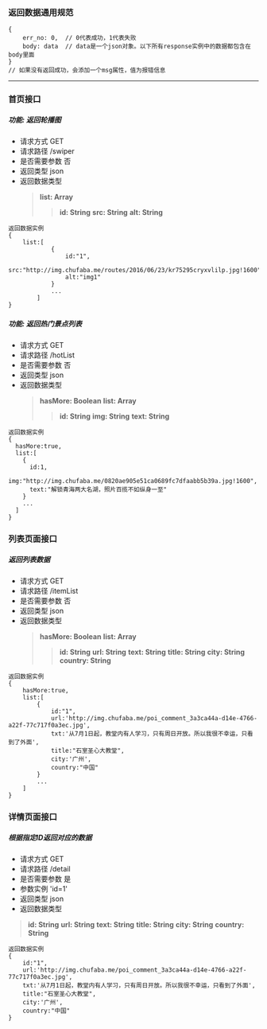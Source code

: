 ### 返回数据通用规范
```
{
    err_no: 0,  // 0代表成功，1代表失败
    body: data  // data是一个json对象。以下所有response实例中的数据都包含在body里面
}
// 如果没有返回成功，会添加一个msg属性，值为报错信息
```
--------------------------------
### 首页接口
##### 功能: 返回轮播图
- 请求方式 GET
- 请求路径 /swiper
- 是否需要参数  否
- 返回类型 json
- 返回数据类型
    >**list: Array**
    >>**id: String**
        **src: String**
        **alt: String**
```
返回数据实例
{
    list:[
            {
                id:"1",
                src:"http://img.chufaba.me/routes/2016/06/23/kr75295cryxvlilp.jpg!1600",
                alt:"img1"
            }
            ...
        ]
}
```

##### 功能: 返回热门景点列表
- 请求方式 GET
- 请求路径 /hotList
- 是否需要参数  否
- 返回类型 json
- 返回数据类型
    >**hasMore: Boolean**
    **list: Array**
    >>**id: String**
        **img: String**
        **text: String**
```
返回数据实例
{
  hasMore:true,
  list:[
    {
      id:1,
      img:"http://img.chufaba.me/0820ae905e51ca0689fc7dfaabb5b39a.jpg!1600",
      text:"解锁青海两大名湖，照片百揽不如纵身一至"
    }
    ...
  ]
}
```

### 列表页面接口
##### 返回列表数据
- 请求方式 GET
- 请求路径 /itemList
- 是否需要参数  否
- 返回类型 json
- 返回数据类型
    >**hasMore: Boolean**
    **list: Array**
    >>**id: String**
        **url: String**
        **text: String**
        **title: String**
        **city: String**
        **country: String**
```
返回数据实例
{
    hasMore:true,
    list:[
        {
            id:"1",
            url:'http://img.chufaba.me/poi_comment_3a3ca44a-d14e-4766-a22f-77c717f0a3ec.jpg',
            txt:'从7月1日起，教堂内有人学习，只有周日开放。所以我很不幸运，只看到了外面',
            title:"石室圣心大教堂",
            city:'广州',
            country:"中国"
        }
        ...
    ]
}
```
### 详情页面接口
##### 根据指定ID返回对应的数据
- 请求方式 GET
- 请求路径 /detail
- 是否需要参数  是
- 参数实例 'id=1'
- 返回类型 json
- 返回数据类型
>**id: String**
  **url: String**
  **text: String**
  **title: String**
  **city: String**
  **country: String**
```
返回数据实例
{
    id:"1",
    url:'http://img.chufaba.me/poi_comment_3a3ca44a-d14e-4766-a22f-77c717f0a3ec.jpg',
    txt:'从7月1日起，教堂内有人学习，只有周日开放。所以我很不幸运，只看到了外面',
    title:"石室圣心大教堂",
    city:'广州',
    country:"中国"
}

```
